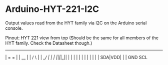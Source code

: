 Arduino-HYT-221-I2C
===================

Output values read from the HYT family via I2C on the Arduino serial console.

Pinout:
HYT 221 view from top (Should be the same for all members of the HYT family. Check the Datasheet though.)

 ________
| =    = |
|   __   |
|  /  \  |
|  \__/  |
|        |
|_|_|_|_||
  | | | |
  | | | |
  | | | |
 SDA|VDD|
    |   |
   GND SCL
